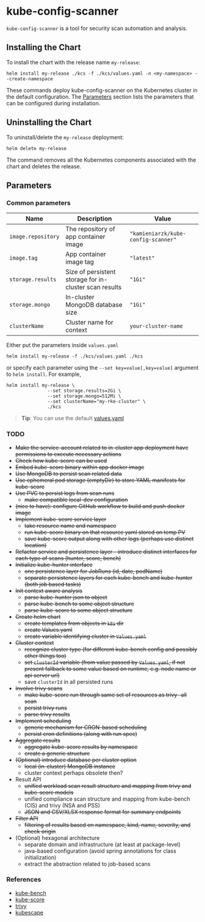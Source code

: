 <!--- app-name: kube-config-scanner -->

# kube-config-scanner

`kube-config-scanner` is a tool for security scan automation and analysis.

## Installing the Chart

To install the chart with the release name `my-release`:

```console
helm install my-release ./kcs -f ./kcs/values.yaml -n <my-namespace> --create-namespace
```

These commands deploy kube-config-scanner on the Kubernetes cluster in the default configuration.
The [Parameters](#parameters) section lists the parameters that can be configured during installation.

## Uninstalling the Chart

To uninstall/delete the `my-release` deployment:

```console
helm delete my-release
```

The command removes all the Kubernetes components associated with the chart and deletes the release.

## Parameters

### Common parameters

| Name               | Description                                            | Value                               |
|--------------------|--------------------------------------------------------|-------------------------------------|
| `image.repository` | The repository of app container image                  | `"kamieniarzk/kube-config-scanner"` |
| `image.tag`        | App container image tag                                | `"latest"`                          |
| `storage.results`  | Size of persistent storage for in-cluster scan results | `"1Gi"`                             |
| `storage.mongo`    | In-cluster MongoDB database size                       | `"1Gi"`                             |
| `clusterName`      | Cluster name for context                               | `your-cluster-name`                 |


Either put the parameters inside `values.yaml`

```console
helm install my-release -f ./kcs/values.yaml ./kcs
```

or specify each parameter using the `--set key=value[,key=value]` argument to `helm install`. For example,

```console
helm install my-release \
               --set storage.results=2Gi \
               --set storage.mongo=512Mi \
               --set clusterName="my-rke-cluster" \
               ./kcs
```
> **Tip**: You can use the default [values.yaml](helm/kcs/values.yaml)

### TODO
* ~~Make the service-account related to in-cluster app deployment have permissions to execute necessary actions~~
* ~~Check how kube-score can be used~~
* ~~Embed kube-score binary within app docker image~~
* ~~Use MongoDB to persist scan related data~~
* ~~Use ephemeral pod storage (emptyDir) to store YAML manifests for kube-score~~
* ~~Use PVC to persist logs from scan runs~~
  * ~~make compatible local-dev configuration~~
* ~~(nice to have): configure GitHub workflow to build and push docker image~~
* ~~Implement kube-score service layer~~
  * ~~take resource name and namespace~~
  * ~~run kube-score binary on that resource yaml stored on temp PV~~
  * ~~save kube-score output along with other logs (perhaps use distinct location)~~
* ~~Refactor service and persistence layer - introduce distinct interfaces for each type of scans (hunter, score, bench)~~
* ~~Initialize kube-hunter interface~~
  * ~~one persistence layer for JobRuns (id, date, podName)~~
  * ~~separate persistence layers for each kube-bench and kube-hunter (both job based tasks)~~
* ~~Init context aware analysis~~
  * ~~parse kube-hunter json to object~~
  * ~~parse kube-bench to some object structure~~
  * ~~parse kube-score to some object structure~~
* ~~Create helm chart~~
  * ~~create templates from objects in `k8s` dir~~
  * ~~create Values.yaml~~
  * ~~create variable identifying cluster in `Values.yaml`~~
* ~~Cluster context~~
  * ~~recognize cluster type (for different kube-bench config and possibly other things too)~~
  * ~~set `clusterId` variable (from value passed by `Values.yaml`, if not present fallback to some value based on runtime, e.g. node name or api server url)~~
  * save `clusterId` in all persisted runs
* ~~Involve trivy scans~~
  * ~~make kube-score run through same set of resources as trivy -all scan~~
  * ~~persist trivy runs~~
  * ~~parse trivy results~~
* ~~Implement scheduling~~
  * ~~generic mechanism for CRON-based scheduling~~
  * ~~persist cron definitions (along with run spec)~~
* ~~Aggregate results~~
  * ~~aggregate kube-score results by namespace~~
  * ~~create a generic structure~~
* ~~(Optional) introduce database per cluster option~~
  * ~~local (in-cluster) MongoDB instance~~
  * cluster context perhaps obsolete then?
* Result API
  * ~~unified workload scan result structure and mapping from trivy and kube-score models~~
  * unified compliance scan structure and mapping from kube-bench (CIS) and trivy (NSA and PSS)
  * ~~JSON and CSV/XLSX response format for summary endpoints~~
* ~~Filter API~~
  * ~~filtering of results based on namespace, kind, name, severity, and check origin~~
* (Optional) hexagonal architecture
  * separate domain and infrastructure (at least at package-level)
  * java-based configuration (avoid spring annotations for class initialization)
  * extract the abstraction related to job-based scans

### References
* [kube-bench](https://github.com/aquasecurity/kube-bench)
* [kube-score](https://github.com/zegl/kube-score)
* [trivy](https://github.com/aquasecurity/trivy)
* [kubescape](https://github.com/kubescape/kubescape)
